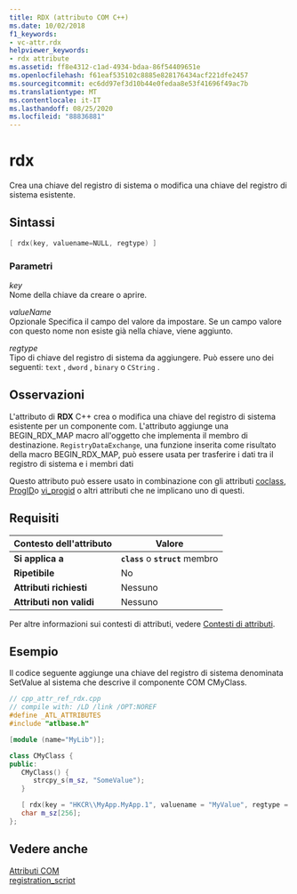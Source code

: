 ```yaml
---
title: RDX (attributo COM C++)
ms.date: 10/02/2018
f1_keywords:
- vc-attr.rdx
helpviewer_keywords:
- rdx attribute
ms.assetid: ff8e4312-c1ad-4934-bdaa-86f54409651e
ms.openlocfilehash: f61eaf535102c8885e828176434acf221dfe2457
ms.sourcegitcommit: ec6dd97ef3d10b44e0fedaa8e53f41696f49ac7b
ms.translationtype: MT
ms.contentlocale: it-IT
ms.lasthandoff: 08/25/2020
ms.locfileid: "88836881"
---
```

# <a name="rdx"></a>rdx

Crea una chiave del registro di sistema o modifica una chiave del registro di sistema esistente.

## <a name="syntax"></a>Sintassi

```cpp
[ rdx(key, valuename=NULL, regtype) ]
```

### <a name="parameters"></a>Parametri

*key*<br/>
Nome della chiave da creare o aprire.

*valueName*<br/>
Opzionale Specifica il campo del valore da impostare. Se un campo valore con questo nome non esiste già nella chiave, viene aggiunto.

*regtype*<br/>
Tipo di chiave del registro di sistema da aggiungere. Può essere uno dei seguenti: `text` , `dword` , `binary` o `CString` .

## <a name="remarks"></a>Osservazioni

L'attributo di **RDX** C++ crea o modifica una chiave del registro di sistema esistente per un componente com. L'attributo aggiunge una BEGIN_RDX_MAP macro all'oggetto che implementa il membro di destinazione. `RegistryDataExchange`, una funzione inserita come risultato della macro BEGIN_RDX_MAP, può essere usata per trasferire i dati tra il registro di sistema e i membri dati

Questo attributo può essere usato in combinazione con gli attributi [coclass](coclass.md), [ProgID](progid.md)o [vi_progid](vi-progid.md) o altri attributi che ne implicano uno di questi.

## <a name="requirements"></a>Requisiti

| Contesto dell'attributo | Valore |
|-|-|
|**Si applica a**|**`class`** o **`struct`** membro|
|**Ripetibile**|No|
|**Attributi richiesti**|Nessuno|
|**Attributi non validi**|Nessuno|

Per altre informazioni sui contesti di attributi, vedere [Contesti di attributi](cpp-attributes-com-net.md#contexts).

## <a name="example"></a>Esempio

Il codice seguente aggiunge una chiave del registro di sistema denominata SetValue al sistema che descrive il componente COM CMyClass.

```cpp
// cpp_attr_ref_rdx.cpp
// compile with: /LD /link /OPT:NOREF
#define _ATL_ATTRIBUTES
#include "atlbase.h"

[module (name="MyLib")];

class CMyClass {
public:
   CMyClass() {
      strcpy_s(m_sz, "SomeValue");
   }

   [ rdx(key = "HKCR\\MyApp.MyApp.1", valuename = "MyValue", regtype = "text")]
   char m_sz[256];
};
```

## <a name="see-also"></a>Vedere anche

[Attributi COM](com-attributes.md)<br/>
[registration_script](registration-script.md)
